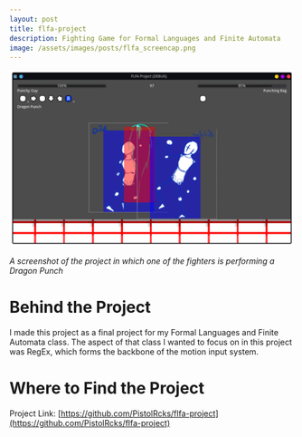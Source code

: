 ```yaml
---
layout: post
title: flfa-project
description: Fighting Game for Formal Languages and Finite Automata
image: /assets/images/posts/flfa_screencap.png
---
```


![Screenshot of flfa-project](/assets/images/posts/flfa_screencap.png)

*A screenshot of the project in which one of the fighters is performing a Dragon Punch*

# Behind the Project
I made this project as a final project for my Formal Languages and Finite Automata class. The aspect of that class I wanted to focus on in this project was RegEx, which forms the backbone of the motion input system.

# Where to Find the Project
Project Link: [https://github.com/PistolRcks/flfa-project](https://github.com/PistolRcks/flfa-project)
